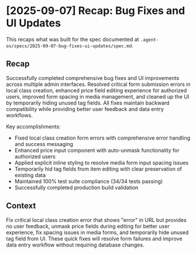 # [2025-09-07] Recap: Bug Fixes and UI Updates

This recaps what was built for the spec documented at `.agent-os/specs/2025-09-07-bug-fixes-ui-updates/spec.md`.

## Recap

Successfully completed comprehensive bug fixes and UI improvements across multiple admin interfaces. Resolved critical form submission errors in local class creation, enhanced price field editing experience for authorized users, improved form spacing in media management, and cleaned up the UI by temporarily hiding unused tag fields. All fixes maintain backward compatibility while providing better user feedback and data entry workflows.

Key accomplishments:
- Fixed local class creation form errors with comprehensive error handling and success messaging
- Enhanced price input component with auto-unmask functionality for authorized users
- Applied explicit inline styling to resolve media form input spacing issues
- Temporarily hid tag fields from item editing with clear preservation of existing data
- Maintained 100% test suite compliance (34/34 tests passing)
- Successfully completed production build validation

## Context

Fix critical local class creation error that shows "error" in URL but provides no user feedback, unmask price fields during editing for better user experience, fix spacing issues in media forms, and temporarily hide unused tag field from UI. These quick fixes will resolve form failures and improve data entry workflow without requiring database changes.